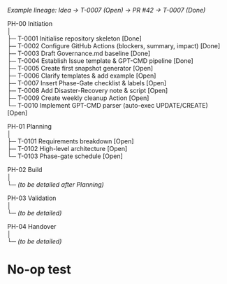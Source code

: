 _Example lineage: Idea → T-0007 (Open) → PR #42 → T-0007 (Done)_

PH-00  Initiation  
│  
├─ T-0001  Initialise repository skeleton [Done]  
├─ T-0002  Configure GitHub Actions (blockers, summary, impact) [Done]  
├─ T-0003  Draft Governance.md baseline [Done]  
├─ T-0004  Establish Issue template & GPT-CMD pipeline [Done]  
├─ T-0005  Create first snapshot generator [Open]  
├─ T-0006  Clarify templates & add example [Open]  
├─ T-0007  Insert Phase-Gate checklist & labels [Open]  
├─ T-0008  Add Disaster-Recovery note & script [Open]  
├─ T-0009  Create weekly cleanup Action [Open]  
└─ T-0010  Implement GPT-CMD parser (auto-exec UPDATE/CREATE) [Open]  

PH-01  Planning  
│  
├─ T-0101  Requirements breakdown [Open]  
├─ T-0102  High-level architecture [Open]  
└─ T-0103  Phase-gate schedule [Open]  

PH-02  Build  
│  
└─ *(to be detailed after Planning)*  

PH-03  Validation  
│  
└─ *(to be detailed)*  

PH-04  Handover  
│  
└─ *(to be detailed)*  
# No-op test

